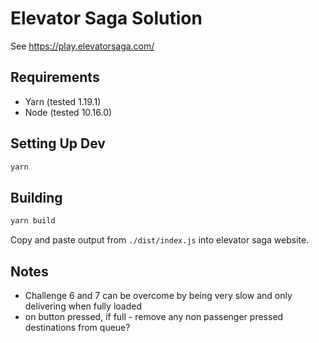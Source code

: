 # Elevator Saga Solution

See <https://play.elevatorsaga.com/>


## Requirements

 - Yarn (tested 1.19.1)
 - Node (tested 10.16.0)


## Setting Up Dev

```bash
yarn
```

## Building

```bash
yarn build
```

Copy and paste output from `./dist/index.js` into elevator saga website.


## Notes

 - Challenge 6 and 7 can be overcome by being very slow and only delivering when fully loaded
 - on button pressed, if full - remove any non passenger pressed destinations from queue?

